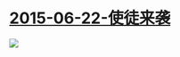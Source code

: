  # [2015-06-22-使徒来袭](https://www.bilibili.com/topic/725.html)
![](https://bilicover2015.github.io/Android/2015-06-22-使徒来袭.jpg)
